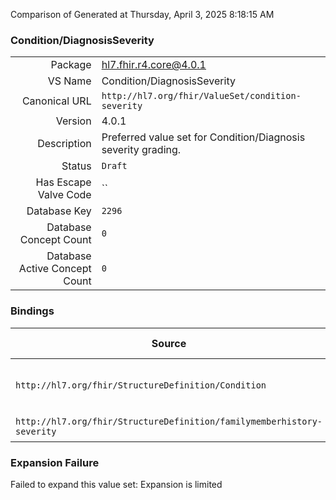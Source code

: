 Comparison of 
Generated at Thursday, April 3, 2025 8:18:15 AM

### Condition/DiagnosisSeverity

|      |     |
| ---: | --- |
| Package | hl7.fhir.r4.core@4.0.1 |
| VS Name | Condition/DiagnosisSeverity |
| Canonical URL | `http://hl7.org/fhir/ValueSet/condition-severity` |
| Version | 4.0.1 |
| Description | Preferred value set for Condition/Diagnosis severity grading. |
| Status | `Draft` |
| Has Escape Valve Code | `` |
| Database Key | `2296` |
| Database Concept Count | `0` |
| Database Active Concept Count | `0` |
### Bindings

| Source | Element | Binding | Strength | Element Short |
| ------ | ------- | ------- | -------- | ------------- |
| `http://hl7.org/fhir/StructureDefinition/Condition` | `Condition.severity` | `http://hl7.org/fhir/ValueSet/condition-severity` | `Preferred` | Subjective severity of condition |
| `http://hl7.org/fhir/StructureDefinition/familymemberhistory-severity` | `Extension.value[x]` | `http://hl7.org/fhir/ValueSet/condition-severity` | `Example` | Value of extension |

### Expansion Failure

Failed to expand this value set: Expansion is limited

